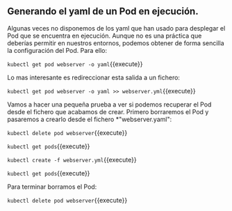 ## Generando el yaml de un Pod en ejecución.

Algunas veces no disponemos de los yaml que han usado para desplegar el Pod que se encuentra en ejecución. Aunque no es una práctica que deberías permitir en nuestros entornos, podemos obtener de forma sencilla la configuración del Pod. Para ello:

`kubectl get pod webserver -o yaml`{{execute}}

Lo mas interesante es redireccionar esta salida a un fichero:

`kubectl get pod webserver -o yaml >> webserver.yml`{{execute}}

Vamos a hacer una pequeña prueba a ver si podemos recuperar el Pod desde el fichero que acabamos de crear. Primero borraremos el Pod y pasaremos a crearlo desde el fichero *"webserver.yaml":

`kubectl delete pod webserver`{{execute}}

`kubectl get pods`{{execute}}

`kubectl create -f webserver.yml`{{execute}}

`kubectl get pods`{{execute}}

Para terminar borramos el Pod:

`kubectl delete pod webserver`{{execute}}